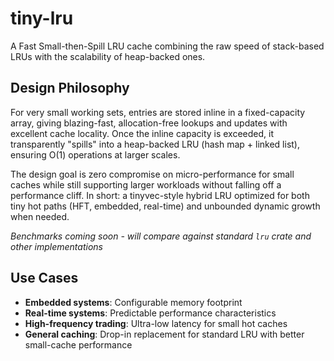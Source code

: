 # tiny-lru

A Fast Small-then-Spill LRU cache combining the raw speed of stack-based LRUs with the scalability of heap-backed ones.

## Design Philosophy

For very small working sets, entries are stored inline in a fixed-capacity array, giving blazing-fast, allocation-free lookups and updates with excellent cache locality. Once the inline capacity is exceeded, it transparently "spills" into a heap-backed LRU (hash map + linked list), ensuring O(1) operations at larger scales.

The design goal is zero compromise on micro-performance for small caches while still supporting larger workloads without falling off a performance cliff. In short: a tinyvec-style hybrid LRU optimized for both tiny hot paths (HFT, embedded, real-time) and unbounded dynamic growth when needed.

*Benchmarks coming soon - will compare against standard `lru` crate and other implementations*

## Use Cases

- **Embedded systems**: Configurable memory footprint
- **Real-time systems**: Predictable performance characteristics
- **High-frequency trading**: Ultra-low latency for small hot caches
- **General caching**: Drop-in replacement for standard LRU with better small-cache performance
